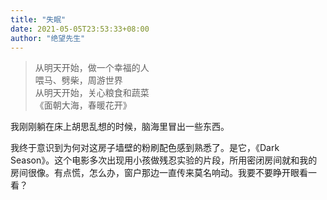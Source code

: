 ```yaml
---
title: "失眠"
date: 2021-05-05T23:53:33+08:00
author: "绝望先生"
---
```


> 从明天开始，做一个幸福的人  
> 喂马、劈柴，周游世界  
> 从明天开始，关心粮食和蔬菜  
> 《面朝大海，春暖花开》

我刚刚躺在床上胡思乱想的时候，脑海里冒出一些东西。

我终于意识到为何对这房子墙壁的粉刷配色感到熟悉了。是它，《Dark Season》。这个电影多次出现用小孩做残忍实验的片段，所用密闭房间就和我的房间很像。有点慌，怎么办，窗户那边一直传来莫名响动。我要不要睁开眼看一看？
